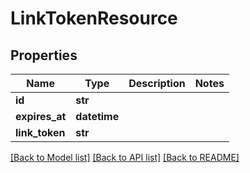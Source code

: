 # LinkTokenResource

## Properties
Name | Type | Description | Notes
------------ | ------------- | ------------- | -------------
**id** | **str** |  | 
**expires_at** | **datetime** |  | 
**link_token** | **str** |  | 

[[Back to Model list]](../README.md#documentation-for-models) [[Back to API list]](../README.md#documentation-for-api-endpoints) [[Back to README]](../README.md)


